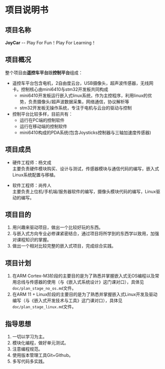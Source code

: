 项目说明书
=======

项目名称
---------

**JoyCar** -- Play For Fun！Play For Learning！

项目概况
---------

整个项目由**遥控车平台**跟**控制平台**组成：

- 遥控车平台包含电机，2自由度云台，USB摄像头，超声波传感器，无线网卡。控制核心由mini6410与stm32开发板共同构成
    * mini6410开发板运行嵌入式linux系统，作为主控程序，利用linux的优势，负责摄像头/超声波数据采集，网络通信，协议解析等
    * stm32开发板无操作系统，专注于电机与云台的驱动与控制
- 控制平台比较多样，目前共有：
    * 运行在PC端的控制软件
    * 运行在移动端的控制软件
    * mini6410构成的PDA系统(包含Joysticks控制器与三轴加速度传感器)

项目成员
---------

- 硬件工程师：杨文成  
  主要负责硬件模块购买、设计与测试，传感器模块与通信代码的编写，嵌入式Linux系统配置与移植。

- 软件工程师：尚传人  
  主要负责上位机/手机端/服务器软件的编写，摄像头模块代码的编写，Linux驱动的编写。

项目目的
---------

1. 用兴趣来驱动项目，做出一个比较好玩的东西。
2. 与嵌入式方向专业必修课紧密结合，通过项目将所学到的东西学以致用，加强对课程知识的掌握。
3. 做出一个相对比较完整的嵌入式项目，完成综合实践。

项目计划
---------

1. 在ARM Cortex-M3阶段的主要目的是为了熟悉并掌握嵌入式无OS编程以及常用总线与传感器的使用（与《嵌入式系统设计》这门课对口），具体见`doc/plan_stage_no_os.md`文件。
2. 在ARM 11 + Linux阶段的主要目的是为了熟悉并掌握嵌入式Linux开发及驱动编写（与《嵌入式开发技术与工具》这门课对口），具体见`doc/plan_stage_linux.md`文件。

指导思想
---------

1. 一切以学习为主。
2. 模块化编程，做好单元测试。
3. 注意编程规范。
4. 使用版本管理工具Git+Github。
5. 多写代码多实践。

